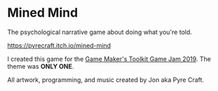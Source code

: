 # Mined Mind
The psychological narrative game about doing what you're told.

https://pyrecraft.itch.io/mined-mind

I created this game for the [Game Maker's Toolkit Game Jam 2019](https://itch.io/jam/gmtk-2019). The theme was **ONLY ONE**.

All artwork, programming, and music created by Jon aka Pyre Craft.
